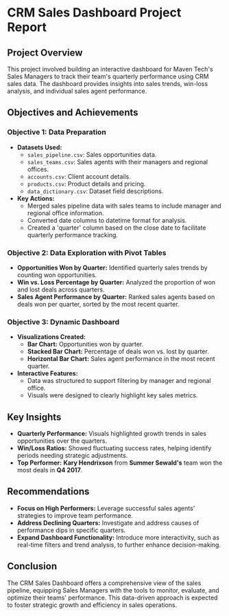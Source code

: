 # CRM Sales Dashboard Project Report

## Project Overview
This project involved building an interactive dashboard for Maven Tech's Sales Managers to track their team's quarterly performance using CRM sales data. The dashboard provides insights into sales trends, win-loss analysis, and individual sales agent performance.

## Objectives and Achievements

### Objective 1: Data Preparation
- **Datasets Used:**
  - `sales_pipeline.csv`: Sales opportunities data.
  - `sales_teams.csv`: Sales agents with their managers and regional offices.
  - `accounts.csv`: Client account details.
  - `products.csv`: Product details and pricing.
  - `data_dictionary.csv`: Dataset field descriptions.
- **Key Actions:**
  - Merged sales pipeline data with sales teams to include manager and regional office information.
  - Converted date columns to datetime format for analysis.
  - Created a 'quarter' column based on the close date to facilitate quarterly performance tracking.

### Objective 2: Data Exploration with Pivot Tables
- **Opportunities Won by Quarter:** Identified quarterly sales trends by counting won opportunities.
- **Win vs. Loss Percentage by Quarter:** Analyzed the proportion of won and lost deals across quarters.
- **Sales Agent Performance by Quarter:** Ranked sales agents based on deals won per quarter, sorted by the most recent quarter.

### Objective 3: Dynamic Dashboard
- **Visualizations Created:**
  - **Bar Chart:** Opportunities won by quarter.
  - **Stacked Bar Chart:** Percentage of deals won vs. lost by quarter.
  - **Horizontal Bar Chart:** Sales agent performance in the most recent quarter.
- **Interactive Features:**
  - Data was structured to support filtering by manager and regional office.
  - Visuals were designed to clearly highlight key sales metrics.

## Key Insights
- **Quarterly Performance:** Visuals highlighted growth trends in sales opportunities over the quarters.
- **Win/Loss Ratios:** Showed fluctuating success rates, helping identify periods needing strategic adjustments.
- **Top Performer:** **Kary Hendrixson** from **Summer Sewald's** team won the most deals in **Q4 2017**.

## Recommendations
- **Focus on High Performers:** Leverage successful sales agents' strategies to improve team performance.
- **Address Declining Quarters:** Investigate and address causes of performance dips in specific quarters.
- **Expand Dashboard Functionality:** Introduce more interactivity, such as real-time filters and trend analysis, to further enhance decision-making.

## Conclusion
The CRM Sales Dashboard offers a comprehensive view of the sales pipeline, equipping Sales Managers with the tools to monitor, evaluate, and optimize their teams' performance. This data-driven approach is expected to foster strategic growth and efficiency in sales operations.


